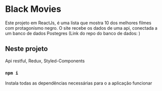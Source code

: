 # Black Movies
Este projeto em ReactJs, é uma lista que mostra 10 dos melhores filmes com protagonismo negro.
O site recebe os dados de uma api, conectada a um banco de dados Postegres (Link do repo do banco de dados: )

## Neste projeto

Api restful, Redux, Styled-Components

### `npm i`

Instala todas as dependências necessárias para o a aplicação funcionar
